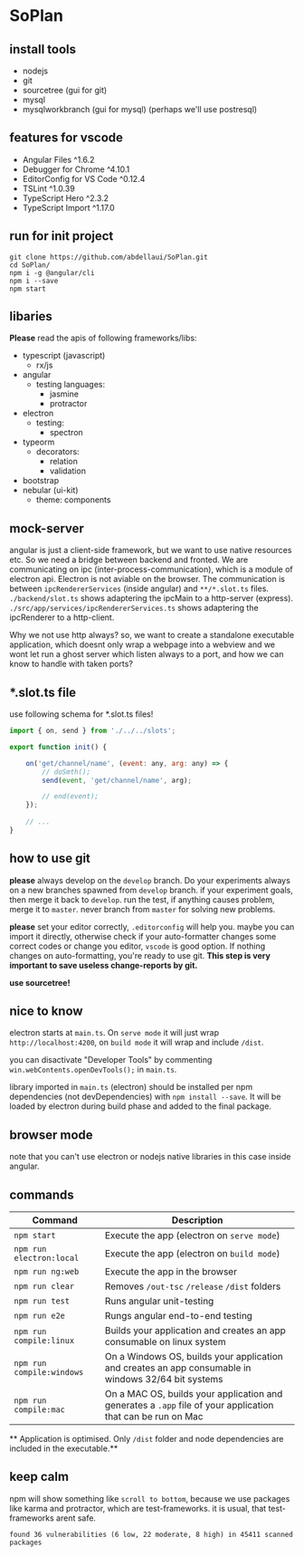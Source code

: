 # SoPlan

## install tools
- nodejs
- git
- sourcetree  (gui for git)
- mysql
- mysqlworkbranch (gui for mysql)
(perhaps we'll use postresql)

## features for vscode
- Angular Files ^1.6.2
- Debugger for Chrome ^4.10.1
- EditorConfig for VS Code ^0.12.4
- TSLint ^1.0.39
- TypeScript Hero ^2.3.2
- TypeScript Import ^1.17.0

## run for init project
```
git clone https://github.com/abdellaui/SoPlan.git
cd SoPlan/
npm i -g @angular/cli
npm i --save
npm start
```
## libaries
**Please** read the apis of following frameworks/libs:
* typescript (javascript)
    * rx/js
* angular
    * testing languages:
        * jasmine
        * protractor
* electron
    * testing:
        * spectron
* typeorm
    * decorators:
        * relation
        * validation
* bootstrap
* nebular (ui-kit)
    * theme: components

## mock-server
angular is just a client-side framework, but we want to use native resources etc. So we need a bridge between backend and fronted.
We are communicating on ipc (inter-process-communication), which is a module of electron api. Electron is not aviable on the browser.
The communication is between `ipcRendererServices` (inside angular) and `**/*.slot.ts` files.
`./backend/slot.ts` shows adaptering the ipcMain to a http-server (express).
`./src/app/services/ipcRendererServices.ts` shows adaptering the ipcRenderer to a http-client.

Why we not use http always? so, we want to create a standalone executable application, which doesnt only wrap a webpage into a webview and we wont let run a ghost server which listen always to a port, and how we can know to handle with taken ports? 

## *.slot.ts file
use following schema for *.slot.ts files!
```javascript
import { on, send } from './../../slots';

export function init() {

    on('get/channel/name', (event: any, arg: any) => {
        // doSmth();
        send(event, 'get/channel/name', arg);

        // end(event);
    });
    
    // ...
}

```

## how to use git
**please** always develop on the `develop` branch. Do your experiments always on a new branches spawned from `develop` branch. if your experiment goals, then merge it back to `develop`. run the test, if anything causes problem, merge it to `master`. never branch from `master` for solving new problems. 

**please** set your editor correctly, `.editorconfig` will help you. maybe you can import it directly, otherwise check if your auto-formatter changes some correct codes or change you editor, `vscode` is good option. If nothing changes on auto-formatting, you're ready to use git. **This step is very important to save useless change-reports by git.**

**use sourcetree!**

## nice to know

electron starts at `main.ts`. On `serve mode` it will just wrap `http://localhost:4200`, on `build mode` it will wrap and include `/dist`.

you can disactivate "Developer Tools" by commenting `win.webContents.openDevTools();` in `main.ts`.

library imported in `main.ts` (electron) should be installed per npm dependencies (not devDependencies) with `npm install --save`. It will be loaded by electron during build phase and added to the final package.


## browser mode
note that you can't use electron or nodejs native libraries in this case inside angular.

## commands

|Command|Description|
|---|---|
|`npm start`| Execute the app (electron on `serve mode`) |
|`npm run electron:local`| Execute the app (electron on `build mode`) |
|`npm run ng:web`| Execute the app in the browser |
|`npm run clear`|  Removes `/out-tsc` `/release` `/dist` folders |
|`npm run test`| Runs angular unit-testing |
|`npm run e2e`|  Rungs angular end-to-end testing |
|`npm run compile:linux`| Builds your application and creates an app consumable on linux system |
|`npm run compile:windows`| On a Windows OS, builds your application and creates an app consumable in windows 32/64 bit systems |
|`npm run compile:mac`|  On a MAC OS, builds your application and generates a `.app` file of your application that can be run on Mac |

** Application is optimised. Only `/dist` folder and node dependencies are included in the executable.**

## keep calm
npm will show something like `scroll to bottom`, because we use packages like karma and protractor, which are test-frameworks. it is usual, that test-frameworks arent safe.

````
found 36 vulnerabilities (6 low, 22 moderate, 8 high) in 45411 scanned packages
````

